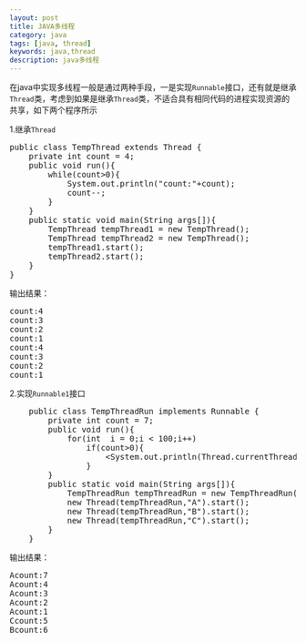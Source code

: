 ```yaml
---
layout: post
title: JAVA多线程
category: java
tags: [java, thread]
keywords: java,thread
description: java多线程
---
```


在java中实现多线程一般是通过两种手段，一是实现`Runnable`接口，还有就是继承`Thread`类，考虑到如果是继承`Thread`类，不适合具有相同代码的进程实现资源的共享，如下两个程序所示

1.继承`Thread`

<pre class="prettyprint linenums">
public class TempThread extends Thread {
    private int count = 4;
    public void run(){
        while(count>0){
            System.out.println("count:"+count);
            count--;
        }
    }
    public static void main(String args[]){
        TempThread tempThread1 = new TempThread();
        TempThread tempThread2 = new TempThread();
        tempThread1.start();
        tempThread2.start();
    }
}
</pre>

输出结果：
<pre class="prettyprint linenums">
count:4
count:3
count:2
count:1
count:4
count:3
count:2
count:1
</pre>

2.实现`Runnable1`接口
<pre class="prettyprint linenums">
	public class TempThreadRun implements Runnable {
	    private int count = 7;
	    public void run(){
	        for(int  i = 0;i < 100;i++)
	            if(count>0){
	                &lt;System.out.println(Thread.currentThread().getName()+"count:"+count--);&gt;
	            }
	    }
	    public static void main(String args[]){
	        TempThreadRun tempThreadRun = new TempThreadRun();
	        new Thread(tempThreadRun,"A").start();
	        new Thread(tempThreadRun,"B").start();
	        new Thread(tempThreadRun,"C").start();
	    }
	}
</pre>

输出结果：

<pre class="prettyprint linenums">
Acount:7
Acount:4
Acount:3
Acount:2
Acount:1
Ccount:5
Bcount:6
</pre>
